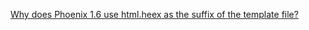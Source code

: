 [Why does Phoenix 1.6 use html.heex as the suffix of the template file?](https://elixirforum.com/t/why-does-phoenix-1-6-use-html-heex-as-the-suffix-of-the-template-file/42013)

